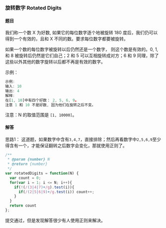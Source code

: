 ### 旋转数字 Rotated Digits

#### 题目

我们称一个数 X 为好数, 如果它的每位数字逐个地被旋转 180 度后，我们仍可以得到一个有效的，且和 X 不同的数。要求每位数字都要被旋转。

如果一个数的每位数字被旋转以后仍然还是一个数字， 则这个数是有效的。0, 1, 和 8 被旋转后仍然是它们自己；2 和 5 可以互相旋转成对方；6 和 9 同理，除了这些以外其他的数字旋转以后都不再是有效的数字。

 示例：

```javascript
示例:
输入: 10
输出: 4
解释: 
在[1, 10]中有四个好数： 2, 5, 6, 9。
注意 1 和 10 不是好数, 因为他们在旋转之后不变。
```

注意：N 的取值范围是 `[1, 10000]`。

#### 解答

思路1： 这道题，如果数字中含有`3,4,7`，直接排除；然后再看数字中`2,5,6,9`至少得含有一个，才能保证翻转之后数字会变化，那就使用正则了。

```javascript
/**
 * @param {number} N
 * @return {number}
 */
var rotatedDigits = function(N) {
  var count = 0;
  for(var i = 1; i <= N; i++){
    if(!(/(3|4|7)+/g).test(i)){
      if(/(2|5|6|9)+/g.test(i)) count++;
    }
  }
  return count
};
```

提交通过，但是发现解答很少有人使用正则来解决。